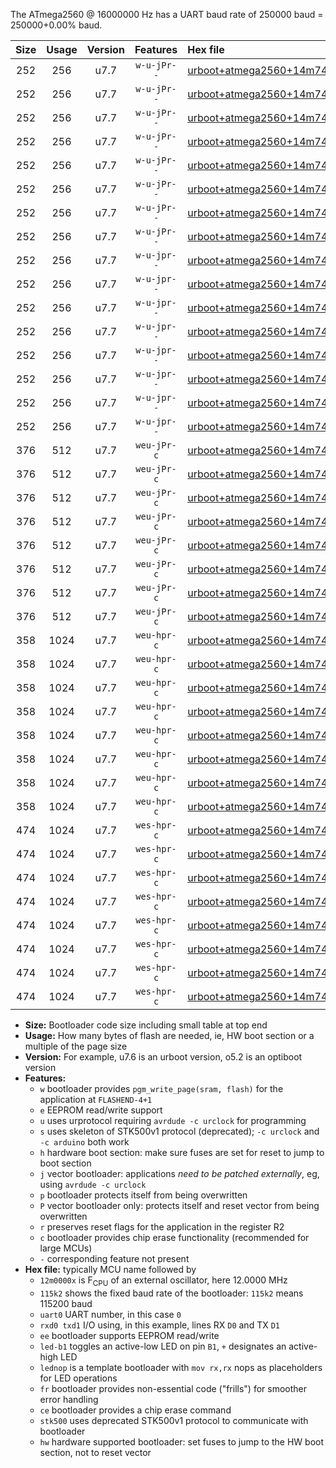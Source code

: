 The ATmega2560 @ 16000000 Hz has a UART baud rate of 250000 baud = 250000+0.00% baud.

|Size|Usage|Version|Features|Hex file|
|:-:|:-:|:-:|:-:|:--|
|252|256|u7.7|`w-u-jPr--`|[urboot+atmega2560+14m7456x++230k4_uart0_rxe0_txe1_led+b7.hex](https://raw.githubusercontent.com/stefanrueger/urboot.hex/main/mcus/atmega2560/external_oscillator/fcpu+14m7456_Hz/br++230k4_bps/urboot+atmega2560+14m7456x++230k4_uart0_rxe0_txe1_led+b7.hex)|
|252|256|u7.7|`w-u-jPr--`|[urboot+atmega2560+14m7456x++230k4_uart0_rxe0_txe1_lednop.hex](https://raw.githubusercontent.com/stefanrueger/urboot.hex/main/mcus/atmega2560/external_oscillator/fcpu+14m7456_Hz/br++230k4_bps/urboot+atmega2560+14m7456x++230k4_uart0_rxe0_txe1_lednop.hex)|
|252|256|u7.7|`w-u-jPr--`|[urboot+atmega2560+14m7456x++230k4_uart1_rxd2_txd3_led+b7.hex](https://raw.githubusercontent.com/stefanrueger/urboot.hex/main/mcus/atmega2560/external_oscillator/fcpu+14m7456_Hz/br++230k4_bps/urboot+atmega2560+14m7456x++230k4_uart1_rxd2_txd3_led+b7.hex)|
|252|256|u7.7|`w-u-jPr--`|[urboot+atmega2560+14m7456x++230k4_uart1_rxd2_txd3_lednop.hex](https://raw.githubusercontent.com/stefanrueger/urboot.hex/main/mcus/atmega2560/external_oscillator/fcpu+14m7456_Hz/br++230k4_bps/urboot+atmega2560+14m7456x++230k4_uart1_rxd2_txd3_lednop.hex)|
|252|256|u7.7|`w-u-jPr--`|[urboot+atmega2560+14m7456x++230k4_uart2_rxh0_txh1_led+b7.hex](https://raw.githubusercontent.com/stefanrueger/urboot.hex/main/mcus/atmega2560/external_oscillator/fcpu+14m7456_Hz/br++230k4_bps/urboot+atmega2560+14m7456x++230k4_uart2_rxh0_txh1_led+b7.hex)|
|252|256|u7.7|`w-u-jPr--`|[urboot+atmega2560+14m7456x++230k4_uart2_rxh0_txh1_lednop.hex](https://raw.githubusercontent.com/stefanrueger/urboot.hex/main/mcus/atmega2560/external_oscillator/fcpu+14m7456_Hz/br++230k4_bps/urboot+atmega2560+14m7456x++230k4_uart2_rxh0_txh1_lednop.hex)|
|252|256|u7.7|`w-u-jPr--`|[urboot+atmega2560+14m7456x++230k4_uart3_rxj0_txj1_led+b7.hex](https://raw.githubusercontent.com/stefanrueger/urboot.hex/main/mcus/atmega2560/external_oscillator/fcpu+14m7456_Hz/br++230k4_bps/urboot+atmega2560+14m7456x++230k4_uart3_rxj0_txj1_led+b7.hex)|
|252|256|u7.7|`w-u-jPr--`|[urboot+atmega2560+14m7456x++230k4_uart3_rxj0_txj1_lednop.hex](https://raw.githubusercontent.com/stefanrueger/urboot.hex/main/mcus/atmega2560/external_oscillator/fcpu+14m7456_Hz/br++230k4_bps/urboot+atmega2560+14m7456x++230k4_uart3_rxj0_txj1_lednop.hex)|
|252|256|u7.7|`w-u-jpr--`|[urboot+atmega2560+14m7456x++230k4_uart0_rxe0_txe1_led+b7_fr.hex](https://raw.githubusercontent.com/stefanrueger/urboot.hex/main/mcus/atmega2560/external_oscillator/fcpu+14m7456_Hz/br++230k4_bps/urboot+atmega2560+14m7456x++230k4_uart0_rxe0_txe1_led+b7_fr.hex)|
|252|256|u7.7|`w-u-jpr--`|[urboot+atmega2560+14m7456x++230k4_uart0_rxe0_txe1_lednop_fr.hex](https://raw.githubusercontent.com/stefanrueger/urboot.hex/main/mcus/atmega2560/external_oscillator/fcpu+14m7456_Hz/br++230k4_bps/urboot+atmega2560+14m7456x++230k4_uart0_rxe0_txe1_lednop_fr.hex)|
|252|256|u7.7|`w-u-jpr--`|[urboot+atmega2560+14m7456x++230k4_uart1_rxd2_txd3_led+b7_fr.hex](https://raw.githubusercontent.com/stefanrueger/urboot.hex/main/mcus/atmega2560/external_oscillator/fcpu+14m7456_Hz/br++230k4_bps/urboot+atmega2560+14m7456x++230k4_uart1_rxd2_txd3_led+b7_fr.hex)|
|252|256|u7.7|`w-u-jpr--`|[urboot+atmega2560+14m7456x++230k4_uart1_rxd2_txd3_lednop_fr.hex](https://raw.githubusercontent.com/stefanrueger/urboot.hex/main/mcus/atmega2560/external_oscillator/fcpu+14m7456_Hz/br++230k4_bps/urboot+atmega2560+14m7456x++230k4_uart1_rxd2_txd3_lednop_fr.hex)|
|252|256|u7.7|`w-u-jpr--`|[urboot+atmega2560+14m7456x++230k4_uart2_rxh0_txh1_led+b7_fr.hex](https://raw.githubusercontent.com/stefanrueger/urboot.hex/main/mcus/atmega2560/external_oscillator/fcpu+14m7456_Hz/br++230k4_bps/urboot+atmega2560+14m7456x++230k4_uart2_rxh0_txh1_led+b7_fr.hex)|
|252|256|u7.7|`w-u-jpr--`|[urboot+atmega2560+14m7456x++230k4_uart2_rxh0_txh1_lednop_fr.hex](https://raw.githubusercontent.com/stefanrueger/urboot.hex/main/mcus/atmega2560/external_oscillator/fcpu+14m7456_Hz/br++230k4_bps/urboot+atmega2560+14m7456x++230k4_uart2_rxh0_txh1_lednop_fr.hex)|
|252|256|u7.7|`w-u-jpr--`|[urboot+atmega2560+14m7456x++230k4_uart3_rxj0_txj1_led+b7_fr.hex](https://raw.githubusercontent.com/stefanrueger/urboot.hex/main/mcus/atmega2560/external_oscillator/fcpu+14m7456_Hz/br++230k4_bps/urboot+atmega2560+14m7456x++230k4_uart3_rxj0_txj1_led+b7_fr.hex)|
|252|256|u7.7|`w-u-jpr--`|[urboot+atmega2560+14m7456x++230k4_uart3_rxj0_txj1_lednop_fr.hex](https://raw.githubusercontent.com/stefanrueger/urboot.hex/main/mcus/atmega2560/external_oscillator/fcpu+14m7456_Hz/br++230k4_bps/urboot+atmega2560+14m7456x++230k4_uart3_rxj0_txj1_lednop_fr.hex)|
|376|512|u7.7|`weu-jPr-c`|[urboot+atmega2560+14m7456x++230k4_uart0_rxe0_txe1_ee_led+b7_fr_ce.hex](https://raw.githubusercontent.com/stefanrueger/urboot.hex/main/mcus/atmega2560/external_oscillator/fcpu+14m7456_Hz/br++230k4_bps/urboot+atmega2560+14m7456x++230k4_uart0_rxe0_txe1_ee_led+b7_fr_ce.hex)|
|376|512|u7.7|`weu-jPr-c`|[urboot+atmega2560+14m7456x++230k4_uart0_rxe0_txe1_ee_lednop_fr_ce.hex](https://raw.githubusercontent.com/stefanrueger/urboot.hex/main/mcus/atmega2560/external_oscillator/fcpu+14m7456_Hz/br++230k4_bps/urboot+atmega2560+14m7456x++230k4_uart0_rxe0_txe1_ee_lednop_fr_ce.hex)|
|376|512|u7.7|`weu-jPr-c`|[urboot+atmega2560+14m7456x++230k4_uart1_rxd2_txd3_ee_led+b7_fr_ce.hex](https://raw.githubusercontent.com/stefanrueger/urboot.hex/main/mcus/atmega2560/external_oscillator/fcpu+14m7456_Hz/br++230k4_bps/urboot+atmega2560+14m7456x++230k4_uart1_rxd2_txd3_ee_led+b7_fr_ce.hex)|
|376|512|u7.7|`weu-jPr-c`|[urboot+atmega2560+14m7456x++230k4_uart1_rxd2_txd3_ee_lednop_fr_ce.hex](https://raw.githubusercontent.com/stefanrueger/urboot.hex/main/mcus/atmega2560/external_oscillator/fcpu+14m7456_Hz/br++230k4_bps/urboot+atmega2560+14m7456x++230k4_uart1_rxd2_txd3_ee_lednop_fr_ce.hex)|
|376|512|u7.7|`weu-jPr-c`|[urboot+atmega2560+14m7456x++230k4_uart2_rxh0_txh1_ee_led+b7_fr_ce.hex](https://raw.githubusercontent.com/stefanrueger/urboot.hex/main/mcus/atmega2560/external_oscillator/fcpu+14m7456_Hz/br++230k4_bps/urboot+atmega2560+14m7456x++230k4_uart2_rxh0_txh1_ee_led+b7_fr_ce.hex)|
|376|512|u7.7|`weu-jPr-c`|[urboot+atmega2560+14m7456x++230k4_uart2_rxh0_txh1_ee_lednop_fr_ce.hex](https://raw.githubusercontent.com/stefanrueger/urboot.hex/main/mcus/atmega2560/external_oscillator/fcpu+14m7456_Hz/br++230k4_bps/urboot+atmega2560+14m7456x++230k4_uart2_rxh0_txh1_ee_lednop_fr_ce.hex)|
|376|512|u7.7|`weu-jPr-c`|[urboot+atmega2560+14m7456x++230k4_uart3_rxj0_txj1_ee_led+b7_fr_ce.hex](https://raw.githubusercontent.com/stefanrueger/urboot.hex/main/mcus/atmega2560/external_oscillator/fcpu+14m7456_Hz/br++230k4_bps/urboot+atmega2560+14m7456x++230k4_uart3_rxj0_txj1_ee_led+b7_fr_ce.hex)|
|376|512|u7.7|`weu-jPr-c`|[urboot+atmega2560+14m7456x++230k4_uart3_rxj0_txj1_ee_lednop_fr_ce.hex](https://raw.githubusercontent.com/stefanrueger/urboot.hex/main/mcus/atmega2560/external_oscillator/fcpu+14m7456_Hz/br++230k4_bps/urboot+atmega2560+14m7456x++230k4_uart3_rxj0_txj1_ee_lednop_fr_ce.hex)|
|358|1024|u7.7|`weu-hpr-c`|[urboot+atmega2560+14m7456x++230k4_uart0_rxe0_txe1_ee_led+b7_fr_ce_hw.hex](https://raw.githubusercontent.com/stefanrueger/urboot.hex/main/mcus/atmega2560/external_oscillator/fcpu+14m7456_Hz/br++230k4_bps/urboot+atmega2560+14m7456x++230k4_uart0_rxe0_txe1_ee_led+b7_fr_ce_hw.hex)|
|358|1024|u7.7|`weu-hpr-c`|[urboot+atmega2560+14m7456x++230k4_uart0_rxe0_txe1_ee_lednop_fr_ce_hw.hex](https://raw.githubusercontent.com/stefanrueger/urboot.hex/main/mcus/atmega2560/external_oscillator/fcpu+14m7456_Hz/br++230k4_bps/urboot+atmega2560+14m7456x++230k4_uart0_rxe0_txe1_ee_lednop_fr_ce_hw.hex)|
|358|1024|u7.7|`weu-hpr-c`|[urboot+atmega2560+14m7456x++230k4_uart1_rxd2_txd3_ee_led+b7_fr_ce_hw.hex](https://raw.githubusercontent.com/stefanrueger/urboot.hex/main/mcus/atmega2560/external_oscillator/fcpu+14m7456_Hz/br++230k4_bps/urboot+atmega2560+14m7456x++230k4_uart1_rxd2_txd3_ee_led+b7_fr_ce_hw.hex)|
|358|1024|u7.7|`weu-hpr-c`|[urboot+atmega2560+14m7456x++230k4_uart1_rxd2_txd3_ee_lednop_fr_ce_hw.hex](https://raw.githubusercontent.com/stefanrueger/urboot.hex/main/mcus/atmega2560/external_oscillator/fcpu+14m7456_Hz/br++230k4_bps/urboot+atmega2560+14m7456x++230k4_uart1_rxd2_txd3_ee_lednop_fr_ce_hw.hex)|
|358|1024|u7.7|`weu-hpr-c`|[urboot+atmega2560+14m7456x++230k4_uart2_rxh0_txh1_ee_led+b7_fr_ce_hw.hex](https://raw.githubusercontent.com/stefanrueger/urboot.hex/main/mcus/atmega2560/external_oscillator/fcpu+14m7456_Hz/br++230k4_bps/urboot+atmega2560+14m7456x++230k4_uart2_rxh0_txh1_ee_led+b7_fr_ce_hw.hex)|
|358|1024|u7.7|`weu-hpr-c`|[urboot+atmega2560+14m7456x++230k4_uart2_rxh0_txh1_ee_lednop_fr_ce_hw.hex](https://raw.githubusercontent.com/stefanrueger/urboot.hex/main/mcus/atmega2560/external_oscillator/fcpu+14m7456_Hz/br++230k4_bps/urboot+atmega2560+14m7456x++230k4_uart2_rxh0_txh1_ee_lednop_fr_ce_hw.hex)|
|358|1024|u7.7|`weu-hpr-c`|[urboot+atmega2560+14m7456x++230k4_uart3_rxj0_txj1_ee_led+b7_fr_ce_hw.hex](https://raw.githubusercontent.com/stefanrueger/urboot.hex/main/mcus/atmega2560/external_oscillator/fcpu+14m7456_Hz/br++230k4_bps/urboot+atmega2560+14m7456x++230k4_uart3_rxj0_txj1_ee_led+b7_fr_ce_hw.hex)|
|358|1024|u7.7|`weu-hpr-c`|[urboot+atmega2560+14m7456x++230k4_uart3_rxj0_txj1_ee_lednop_fr_ce_hw.hex](https://raw.githubusercontent.com/stefanrueger/urboot.hex/main/mcus/atmega2560/external_oscillator/fcpu+14m7456_Hz/br++230k4_bps/urboot+atmega2560+14m7456x++230k4_uart3_rxj0_txj1_ee_lednop_fr_ce_hw.hex)|
|474|1024|u7.7|`wes-hpr-c`|[urboot+atmega2560+14m7456x++230k4_uart0_rxe0_txe1_ee_led+b7_fr_ce_stk500_hw.hex](https://raw.githubusercontent.com/stefanrueger/urboot.hex/main/mcus/atmega2560/external_oscillator/fcpu+14m7456_Hz/br++230k4_bps/urboot+atmega2560+14m7456x++230k4_uart0_rxe0_txe1_ee_led+b7_fr_ce_stk500_hw.hex)|
|474|1024|u7.7|`wes-hpr-c`|[urboot+atmega2560+14m7456x++230k4_uart0_rxe0_txe1_ee_lednop_fr_ce_stk500_hw.hex](https://raw.githubusercontent.com/stefanrueger/urboot.hex/main/mcus/atmega2560/external_oscillator/fcpu+14m7456_Hz/br++230k4_bps/urboot+atmega2560+14m7456x++230k4_uart0_rxe0_txe1_ee_lednop_fr_ce_stk500_hw.hex)|
|474|1024|u7.7|`wes-hpr-c`|[urboot+atmega2560+14m7456x++230k4_uart1_rxd2_txd3_ee_led+b7_fr_ce_stk500_hw.hex](https://raw.githubusercontent.com/stefanrueger/urboot.hex/main/mcus/atmega2560/external_oscillator/fcpu+14m7456_Hz/br++230k4_bps/urboot+atmega2560+14m7456x++230k4_uart1_rxd2_txd3_ee_led+b7_fr_ce_stk500_hw.hex)|
|474|1024|u7.7|`wes-hpr-c`|[urboot+atmega2560+14m7456x++230k4_uart1_rxd2_txd3_ee_lednop_fr_ce_stk500_hw.hex](https://raw.githubusercontent.com/stefanrueger/urboot.hex/main/mcus/atmega2560/external_oscillator/fcpu+14m7456_Hz/br++230k4_bps/urboot+atmega2560+14m7456x++230k4_uart1_rxd2_txd3_ee_lednop_fr_ce_stk500_hw.hex)|
|474|1024|u7.7|`wes-hpr-c`|[urboot+atmega2560+14m7456x++230k4_uart2_rxh0_txh1_ee_led+b7_fr_ce_stk500_hw.hex](https://raw.githubusercontent.com/stefanrueger/urboot.hex/main/mcus/atmega2560/external_oscillator/fcpu+14m7456_Hz/br++230k4_bps/urboot+atmega2560+14m7456x++230k4_uart2_rxh0_txh1_ee_led+b7_fr_ce_stk500_hw.hex)|
|474|1024|u7.7|`wes-hpr-c`|[urboot+atmega2560+14m7456x++230k4_uart2_rxh0_txh1_ee_lednop_fr_ce_stk500_hw.hex](https://raw.githubusercontent.com/stefanrueger/urboot.hex/main/mcus/atmega2560/external_oscillator/fcpu+14m7456_Hz/br++230k4_bps/urboot+atmega2560+14m7456x++230k4_uart2_rxh0_txh1_ee_lednop_fr_ce_stk500_hw.hex)|
|474|1024|u7.7|`wes-hpr-c`|[urboot+atmega2560+14m7456x++230k4_uart3_rxj0_txj1_ee_led+b7_fr_ce_stk500_hw.hex](https://raw.githubusercontent.com/stefanrueger/urboot.hex/main/mcus/atmega2560/external_oscillator/fcpu+14m7456_Hz/br++230k4_bps/urboot+atmega2560+14m7456x++230k4_uart3_rxj0_txj1_ee_led+b7_fr_ce_stk500_hw.hex)|
|474|1024|u7.7|`wes-hpr-c`|[urboot+atmega2560+14m7456x++230k4_uart3_rxj0_txj1_ee_lednop_fr_ce_stk500_hw.hex](https://raw.githubusercontent.com/stefanrueger/urboot.hex/main/mcus/atmega2560/external_oscillator/fcpu+14m7456_Hz/br++230k4_bps/urboot+atmega2560+14m7456x++230k4_uart3_rxj0_txj1_ee_lednop_fr_ce_stk500_hw.hex)|

- **Size:** Bootloader code size including small table at top end
- **Usage:** How many bytes of flash are needed, ie, HW boot section or a multiple of the page size
- **Version:** For example, u7.6 is an urboot version, o5.2 is an optiboot version
- **Features:**
  + `w` bootloader provides `pgm_write_page(sram, flash)` for the application at `FLASHEND-4+1`
  + `e` EEPROM read/write support
  + `u` uses urprotocol requiring `avrdude -c urclock` for programming
  + `s` uses skeleton of STK500v1 protocol (deprecated); `-c urclock` and `-c arduino` both work
  + `h` hardware boot section: make sure fuses are set for reset to jump to boot section
  + `j` vector bootloader: applications *need to be patched externally*, eg, using `avrdude -c urclock`
  + `p` bootloader protects itself from being overwritten
  + `P` vector bootloader only: protects itself and reset vector from being overwritten
  + `r` preserves reset flags for the application in the register R2
  + `c` bootloader provides chip erase functionality (recommended for large MCUs)
  + `-` corresponding feature not present
- **Hex file:** typically MCU name followed by
  + `12m0000x` is F<sub>CPU</sub> of an external oscillator, here 12.0000 MHz
  + `115k2` shows the fixed baud rate of the bootloader: `115k2` means 115200 baud
  + `uart0` UART number, in this case `0`
  + `rxd0 txd1` I/O using, in this example, lines RX `D0` and TX `D1`
  + `ee` bootloader supports EEPROM read/write
  + `led-b1` toggles an active-low LED on pin `B1`, `+` designates an active-high LED
  + `lednop` is a template bootloader with `mov rx,rx` nops as placeholders for LED operations
  + `fr` bootloader provides non-essential code ("frills") for smoother error handling
  + `ce` bootloader provides a chip erase command
  + `stk500` uses deprecated STK500v1 protocol to communicate with bootloader
  + `hw` hardware supported bootloader: set fuses to jump to the HW boot section, not to reset vector
